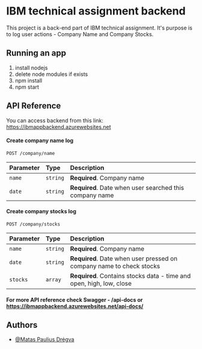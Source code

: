 # IBM technical assignment backend

This project is a back-end part of IBM technical assignment. 
It's purpose is to log user actions - Company Name and Company Stocks.

## Running an app

1. install nodejs
2. delete node modules if exists
3. npm install
4. npm start

## API Reference

You can access backend from this link:
https://ibmappbackend.azurewebsites.net

#### Create company name log

```http
POST /company/name
```

| Parameter | Type     | Description                |
| :-------- | :------- | :------------------------- |
| `name` | `string` | **Required**. Company name    |
| `date` | `string` | **Required**. Date when user searched this company name |

#### Create company stocks log

```http
POST /company/stocks
```

| Parameter | Type     | Description                |
| :-------- | :------- | :------------------------- |
| `name` | `string` | **Required**. Company name    |
| `date` | `string` | **Required**. Date when user pressed on company name to check stocks |
| `stocks` | `array` | **Required**. Contains stocks data - time and open, high, low, close|


#### For more API reference check Swagger - /api-docs or https://ibmappbackend.azurewebsites.net/api-docs/


## Authors

- [@Matas Paulius Drėgva](https://github.com/Jok3r182)

